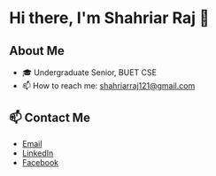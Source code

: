 # Hi there, I'm Shahriar Raj 👋

## About Me
- 🎓 Undergraduate Senior, BUET CSE
- 📫 How to reach me: shahriarraj121@gmail.com

## 📫 Contact Me
- [Email](mailto:shahriarraj121@gmail.com)
- [LinkedIn](https://www.linkedin.com/in/shahriar-raj-724638213/)
- [Facebook](https://www.facebook.com/shahriarraj24/)
